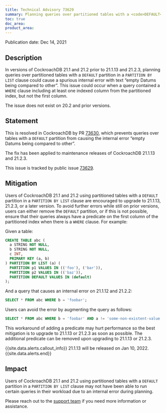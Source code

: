 ```yaml
---
title: Technical Advisory 73629
summary: Planning queries over partitioned tables with a <code>DEFAULT</code> partition in a <code>PARTITION BY LIST</code> clause could cause a spurious internal error
toc: true
doc_area: 
product_area: 
---
```


Publication date: Dec 14, 2021

## Description

In versions of CockroachDB 21.1 and 21.2 prior to 21.1.13 and 21.2.3, planning queries over partitioned tables with a `DEFAULT` partition in a `PARTITION BY LIST` clause could cause a spurious internal error with text “empty Datums being compared to other”. This issue could occur when a query contained a `WHERE` clause including at least one indexed column from the partitioned index, but not the first column.

The issue does not exist on 20.2 and prior versions.

## Statement

This is resolved in CockroachDB by PR [73630](https://github.com/cockroachdb/cockroach/pull/73630), which prevents queries over tables with a `DEFAULT` partition from causing the internal error “empty Datums being compared to other”.

The fix has been applied to maintenance releases of CockroachDB 21.1.13 and 21.2.3.

This issue is tracked by public issue [73629](https://github.com/cockroachdb/cockroach/issues/73629).

## Mitigation

Users of CockroachDB 21.1 and 21.2 using partitioned tables with a `DEFAULT` partition in a `PARTITION BY LIST` clause are encouraged to upgrade to 21.1.13, 21.2.3, or a later version.  To avoid further errors while still on prior versions, users can either remove the `DEFAULT` partition, or if this is not possible, ensure that their queries always have a predicate on the first column of the partitioned index when there is a `WHERE` clause. For example:

Given a table:

~~~sql
CREATE TABLE abc (
  a STRING NOT NULL,
  b STRING NOT NULL,
  c INT,
  PRIMARY KEY (a, b)
) PARTITION BY LIST (a) (
  PARTITION p1 VALUES IN (('foo'), ('bar')),
  PARTITION p2 VALUES IN (('baz')),
  PARTITION DEFAULT VALUES IN (default)
);
~~~

And a query that causes an internal error on 21.1.12 and 21.2.2:

~~~sql
SELECT * FROM abc WHERE b = 'foobar';
~~~

Users can avoid the error by augmenting the query as follows:

~~~sql
SELECT * FROM abc WHERE b = 'foobar' AND a != 'some-non-existent-value';
~~~

This workaround of adding a predicate may hurt performance so the best mitigation is to upgrade to 21.1.13 or 21.2.3 as soon as possible. The additional predicate can be removed upon upgrading to 21.1.13 or 21.2.3.

{{site.data.alerts.callout_info}}
21.1.13 will be released on Jan 10, 2022.
{{site.data.alerts.end}}

## Impact

Users of CockroachDB 21.1 and 21.2 using partitioned tables with a `DEFAULT` partition in a `PARTITION BY LIST` clause may not have been able to run certain queries in their workload due to an internal error during planning.


Please reach out to the [support team](https://support.cockroachlabs.com/) if you need more information or assistance.
